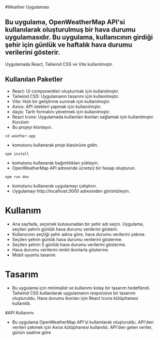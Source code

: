 #Weather Uygulaması
## Bu uygulama, OpenWeatherMap API'si kullanılarak oluşturulmuş bir hava durumu uygulamasıdır. Bu uygulama, kullanıcının girdiği şehir için günlük ve haftalık hava durumu verilerini gösterir.

Uygulamada React, Tailwind CSS ve Vite kullanılmıştır.

## Kullanılan Paketler
- React: UI componentleri oluşturmak için kullanılmıştır.
- Tailwind CSS: Uygulamanın tasarımı için kullanılmıştır.
- Vite: Hızlı bir geliştirme sunmak için kullanılmıştır.
- Axios: API istekleri yapmak için kullanılmıştır.
- dayjs: Tarih formatını yönetmek için kullanılmıştır.
- React Icons: Uygulamada kullanılan ikonları sağlamak için kullanılmıştır.
Kurulum
- Bu projeyi klonlayın.
```
cd weather-app
```

- komutunu kullanarak proje klasörüne gidin.

```
npm install
```
- komutunu kullanarak bağımlılıkları yükleyin.
- OpenWeatherMap API adresinde ücretsiz bir hesap oluşturun.
```
npm run dev
```
- komutunu kullanarak uygulamayı çalıştırın.
- Uygulamayı http://localhost:3000 adresinden görüntüleyin.
# Kullanım
- Ana sayfada, seçenek kutusunadan bir şehir adı seçin.  Uygulama, seçilen şehrin günlük hava durumu verilerini gösterir.
- Kullanıcının seçtiği şehir adına göre, hava durumu verilerini çekme.
- Seçilen şehrin günlük hava durumu verilerini gösterme.
- Seçilen şehrin 5 günlük hava durumu verilerini gösterme.
- Hava durumu verilerini renkli ikonlarla gösterme.
- Mobil uyumlu tasarım.
# Tasarım
- Bu uygulama için minimalist ve kullanımı kolay bir tasarım hedeflendi. Tailwind CSS kullanılarak uygulamanın responsive bir tasarımı oluşturuldu. Hava durumu ikonları için React Icons kütüphanesi kullanıldı.

#API Kullanımı
- Bu uygulama OpenWeatherMap API'si kullanılarak oluşturuldu. API'den verileri çekmek için Axios kütüphanesi kullanıldı. API'den gelen veriler, günün saatine göre
